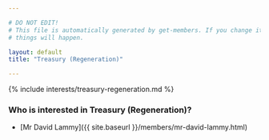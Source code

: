 ```yaml
---

# DO NOT EDIT!
# This file is automatically generated by get-members. If you change it, bad
# things will happen.

layout: default
title: "Treasury (Regeneration)"

---
```


{% include interests/treasury-regeneration.md %}

### Who is interested in Treasury (Regeneration)?


* [Mr David Lammy]({{ site.baseurl }}/members/mr-david-lammy.html)

